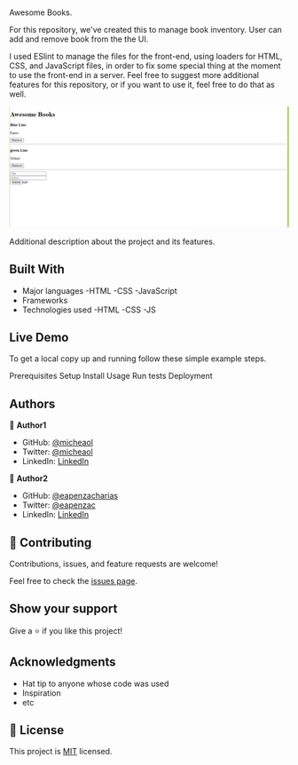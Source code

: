 # 
Awesome Books.

For this repository, we've created this to manage book inventory. User can add and remove book from the the UI.

I used ESlint to manage the files for the front-end, using loaders for HTML, CSS, and JavaScript files, in order to fix some special thing at the moment to use the front-end in a server. Feel free to suggest more additional features for this repository, or if you want to use it, feel free to do that as well.

![alt text](https://github.com/micheaol/Awesome-books/blob/books-with-object/assets/images/project-img.PNG)

Additional description about the project and its features.

## Built With

- Major languages
    -HTML
    -CSS
    -JavaScript
- Frameworks
- Technologies used
    -HTML
    -CSS
    -JS

## Live Demo

<!-- [Live Demo Link](https://micheaol.github.io/Portfolio-project/)
[Live Demo Link](https://micheaol-portfolio.netlify.app/) -->

To get a local copy up and running follow these simple example steps.

Prerequisites
Setup
Install
Usage
Run tests
Deployment


## Authors

👤 **Author1**

- GitHub: [@micheaol](https://github.com/micheaol)
- Twitter: [@micheaol](https://twitter.com/micheaol)
- LinkedIn: [LinkedIn](https://linkedin.com/in/micheaol)

👤 **Author2**

- GitHub: [@eapenzacharias](https://github.com/eapenzacharias)
- Twitter: [@eapenzac](https://twitter.com/eapenzac)
- LinkedIn: [LinkedIn](https://linkedin.com/in/eapenzac)

## 🤝 Contributing

Contributions, issues, and feature requests are welcome!

Feel free to check the [issues page](../../issues/).

## Show your support

Give a ⭐️ if you like this project!

## Acknowledgments

- Hat tip to anyone whose code was used
- Inspiration
- etc

## 📝 License

This project is [MIT](./MIT.md) licensed.
